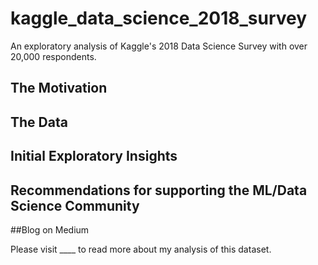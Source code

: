 # kaggle_data_science_2018_survey
An exploratory analysis of Kaggle's 2018 Data Science Survey with over 20,000 respondents.


## The Motivation ##



## The Data ##



## Initial Exploratory Insights ##



## Recommendations for supporting the ML/Data Science Community



##Blog on Medium

Please visit ____ to read more about my analysis of this dataset. 
